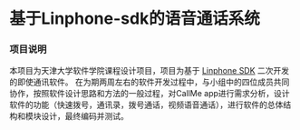 # 基于Linphone-sdk的语音通话系统

### 项目说明
 本项目为天津大学软件学院课程设计项目，项目为基于 [Linphone SDK](https://www.linphone.org/technical-corner/linphone?qt-technical_corner=0#qt-technical_corner) 二次开发的即使通讯软件。 
在为期两周左右的软件开发过程中，与小组中的四位成员共同协作，按照软件设计思路和方法的一般过程，对CallMe app进行需求分析，设计软件的功能（快速拨号，通讯录，拨号通话，视频语音通话），进行软件的总体结构和模块设计，最终编码并测试。

